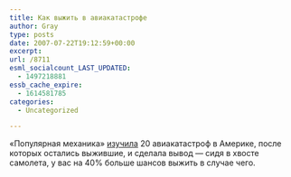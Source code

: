 ```yaml
---
title: Как выжить в авиакатастрофе
author: Gray
type: posts
date: 2007-07-22T19:12:59+00:00
excerpt:
url: /8711
esml_socialcount_LAST_UPDATED:
  - 1497218881
essb_cache_expire:
  - 1614581785
categories:
  - Uncategorized

---
```








&#171;Популярная механика&#187; <a href="http://www.popularmechanics.com/science/air_space/4219452.html" target="_blank">изучила</a> 20 авиакатастроф в Америке, после которых остались выжившие, и сделала вывод &#8212; сидя в хвосте самолета, у вас на 40% больше шансов выжить в случае чего.